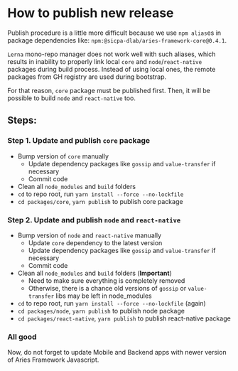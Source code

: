 # How to publish new release

Publish procedure is a little more difficult because we use `npm alias`es in package dependencies like:
`npm:@sicpa-dlab/aries-framework-core@0.4.1`.

`Lerna` mono-repo manager does not work well with such aliases, which results in inability to properly link local `core`
and `node`/`react-native` packages during build process. Instead of using local ones, the remote packages from GH registry are used during bootstrap.

For that reason, `core` package must be published first. Then, it will be possible to build `node` and `react-native` too.

## Steps:

### Step 1. Update and publish `core` package

- Bump version of `core` manually
  - Update dependency packages like `gossip` and `value-transfer` if necessary
  - Commit code
- Clean all `node_modules` and `build` folders
- `cd` to repo root, run `yarn install --force --no-lockfile`
- `cd packages/core`, `yarn publish` to publish core package

### Step 2. Update and publish `node` and `react-native`

- Bump version of `node` and `react-native` manually
  - Update `core` dependency to the latest version
  - Update dependency packages like `gossip` and `value-transfer` if necessary
  - Commit code
- Clean all `node_modules` and `build` folders (**Important**)
  - Need to make sure everything is completely removed
  - Otherwise, there is a chance old versions of `gossip` or `value-transfer` libs may be left in node_modules
- `cd` to repo root, run `yarn install --force --no-lockfile` (again)
- `cd packages/node`, `yarn publish` to publish node package
- `cd packages/react-native`, `yarn publish` to publish react-native package

### All good

Now, do not forget to update Mobile and Backend apps with newer version of Aries Framework Javascript.
